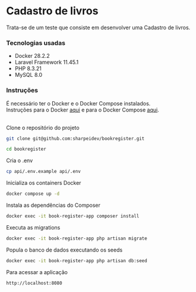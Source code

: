 # Cadastro de livros

Trata-se de um teste que consiste em desenvolver uma Cadastro de livros.

### Tecnologias usadas

<ul>
    <li>Docker 28.2.2</li>
    <li>Laravel Framework 11.45.1</li>
    <li>PHP 8.3.21</li>
    <li>MySQL 8.0</li>
</ul>

### Instruções

É necessário ter o Docker e o Docker Compose instalados.
<br>
Instruções para o Docker
<a href="https://docs.docker.com/engine/install/" target="_blank">aqui</a> e para
o Docker Compose
<a href="https://docs.docker.com/compose/install/" targe="_blank">aqui</a>.


<br>
Clone o repositório do projeto

```sh
git clone git@github.com:sharpeidev/bookregister.git
```

```sh
cd bookregister
```

Cria o .env
```sh
cp api/.env.example api/.env
```

Inicializa os containers Docker
```sh
docker compose up -d
```

Instala as dependências do Composer
```sh
docker exec -it book-register-app composer install
```

Executa as migrations
```sh
docker exec -it book-register-app php artisan migrate
```

Popula o banco de dados executando os seeds
```sh
docker exec -it book-register-app php artisan db:seed
```

Para acessar a aplicação
```sh
http://localhost:8080
```
